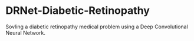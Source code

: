 # DRNet-Diabetic-Retinopathy

Sovling a diabetic retinopathy medical problem using a Deep Convolutional Neural Network.
